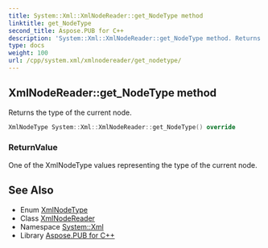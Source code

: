 ```yaml
---
title: System::Xml::XmlNodeReader::get_NodeType method
linktitle: get_NodeType
second_title: Aspose.PUB for C++
description: 'System::Xml::XmlNodeReader::get_NodeType method. Returns the type of the current node in C++.'
type: docs
weight: 100
url: /cpp/system.xml/xmlnodereader/get_nodetype/
---
```

## XmlNodeReader::get_NodeType method


Returns the type of the current node.

```cpp
XmlNodeType System::Xml::XmlNodeReader::get_NodeType() override
```


### ReturnValue

One of the XmlNodeType values representing the type of the current node.

## See Also

* Enum [XmlNodeType](../../xmlnodetype/)
* Class [XmlNodeReader](../)
* Namespace [System::Xml](../../)
* Library [Aspose.PUB for C++](../../../)
